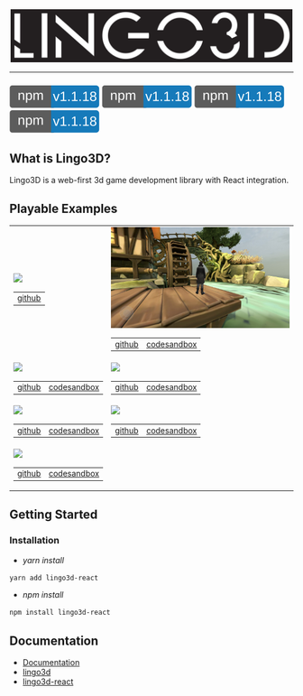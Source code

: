 <div align="center">
  <img width="500px" src="https://github.com/lingo3d/lingo3d-readme/blob/main/image/LINGO3Dlogo.png"/>
</div>


---
### [![npm][npm-image]][npm-url]   [![npm][npm-image]][npm-url]    [![npm][npm-image]][npm-url]   [![npm][npm-image]][npm-url]
[npm-image]: https://github.com/lingo3d/lingo3d-readme/blob/main/image/npm.svg
[npm-url]: https://www.npmjs.com/package/lingo3d-react


## What is Lingo3D?
Lingo3D is a web-first 3d game development library with React integration.

## Playable Examples
<table>
  <tr>
    <td>
      <a href="https://www.lingo3d.com/nft-gallery">
        <img src="https://github.com/lingo3d/example-react-nft-gallery/blob/main/screenshot.jpg" />
      </a>
      <table>
        <td><a href="https://github.com/lingo3d/example-react-nft-gallery">github</a></td>
      </table>
    </td>
    <td>
      <a href="https://www.lingo3d.com/fairy-tale">
        <img src="https://github.com/lingo3d/example-react-fairytale/blob/main/screenshot.jpg" />
      </a>
      <table>
        <td><a href="https://github.com/lingo3d/example-react-fairytale">github</a></td>
        <td><a href="https://codesandbox.io/s/lingo3d-example-react-fairytale-4b0wzv">codesandbox</a></td>
      </table>
    </td>
  </tr>
  <tr>
    <td>
      <a href="https://www.lingo3d.com/keanu">
        <img src="https://github.com/lingo3d/example-react-keanu/blob/main/screenshot.jpg" />
      </a>
      <table>
        <td><a href="https://github.com/lingo3d/example-react-keanu">github</a></td>
        <td><a href="https://codesandbox.io/s/lingo3d-example-react-keanu-4ovxlw">codesandbox</a></td>
      </table>
    </td>
    <td>
      <a href="https://www.lingo3d.com/apple-watch">
        <img src="https://github.com/lingo3d/example-react-applewatch/blob/main/screenshot.jpg" />
      </a>
      <table>
        <td><a href="https://github.com/lingo3d/example-react-applewatch">github</a></td>
        <td><a href="https://codesandbox.io/s/lingo3d-example-react-applewatch-9peq84">codesandbox</a></td>
      </table>
    </td>
  </tr>
  <tr>
    <td>
      <a href="https://www.lingo3d.com/shooter">
        <img src="https://github.com/lingo3d/example-react-pubg/blob/main/screenshot.jpg" />
      </a>
      <table>
        <td><a href="https://github.com/lingo3d/example-react-pubg">github</a></td>
        <td><a href="https://codesandbox.io/s/lingo3d-example-react-pubg-kdl8r6">codesandbox</a></td>
      </table>
    </td>
    <td>
      <a href="https://www.lingo3d.com/macbook">
        <img src="https://github.com/lingo3d/example-react-macbook/blob/main/screenshot.jpg" />
      </a>
      <table>
        <td><a href="https://github.com/lingo3d/example-react-macbook">github</a></td>
        <td><a href="https://codesandbox.io/s/lingo3d-example-react-macbook-ouusr6">codesandbox</a></td>
      </table>
    </td>
  </tr>
  <tr>
    <td>
      <a href="https://www.lingo3d.com/gallery">
        <img src="https://github.com/lingo3d/example-react-gallery/blob/main/screenshot.jpg" />
      </a>
      <table>
        <td><a href="https://github.com/lingo3d/example-react-gallery">github</a></td>
        <td><a href="https://codesandbox.io/s/lingo3d-example-react-gallery-wdj1rl">codesandbox</a></td>
      </table>
    </td>
  </tr>
  <tr>
</table>

## Getting Started

### Installation

- *yarn install*

```bash
yarn add lingo3d-react
```
- *npm install*
```bash
npm install lingo3d-react
```

## Documentation
- [Documentation](https://www.lingo3d.com/documentation/)
- [lingo3d](https://www.npmjs.com/package/lingo3d)
- [lingo3d-react](https://www.npmjs.com/package/lingo3d-react)
